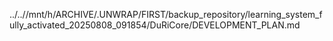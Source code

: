 ../..//mnt/h/ARCHIVE/.UNWRAP/FIRST/backup_repository/learning_system_fully_activated_20250808_091854/DuRiCore/DEVELOPMENT_PLAN.md
